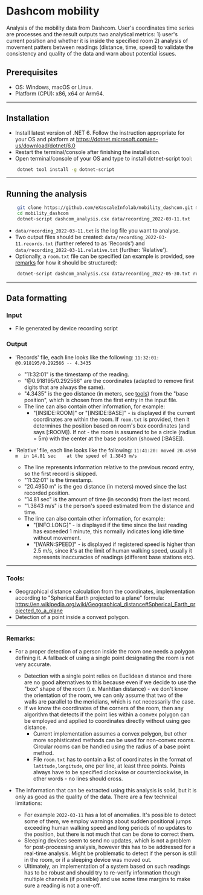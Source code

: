 # Dashcom mobility

Analysis of the mobility data from Dashcom. User's coordinates time series are processes and the result outputs two analytical metrics: 1) user's current position and whether it is inside the specified room 2) analysis of movement patters between readings (distance, time, speed) to validate the consistency and quality of the data and warn about potential issues.

## Prerequisites

- OS: Windows, macOS or Linux.
- Platform (CPU): x86, x64 or Arm64.

___

## Installation

- Install latest version of .NET 6. Follow the instruction appropriate for your OS and platform at https://dotnet.microsoft.com/en-us/download/dotnet/6.0
- Restart the terminal/console after finishing the installation.
- Open terminal/console of your OS and type to install dotnet-script tool:
```bash
    dotnet tool install -g dotnet-script
```

___

## Running the analysis

```bash
    git clone https://github.com/eXascaleInfolab/mobility_dashcom.git mobility_dashcom
    cd mobility_dashcom
    dotnet-script dashcom_analysis.csx data/recording_2022-03-11.txt
```
- `data/recording_2022-03-11.txt` is the log file you want to analyse.
- Two output files should be created: `data/recording_2022-03-11.records.txt` (further refered to as 'Records') and `data/recording_2022-03-11.relative.txt` (further: 'Relative').
- Optionally, a `room.txt` file can be specified (an example is provided, see [remarks](#remarks) for how it should be structured):
```bash
    dotnet-script dashcom_analysis.csx data/recording_2022-05-30.txt room/room.txt
```

___

## Data formatting

### Input
- File generated by device recording script

### Output
- 'Records' file, each line looks like the following:
```11:32:01: @0.918195/0.292566 -- 4.3435```
    - "11:32:01" is the timestamp of the reading.
    - "@0.918195/0.292566" are the coordinates (adapted to remove first digits that are always the same).
    - "4.3435" is the geo distance (in meters, see [tools](#tools)) from the "base position", which is chosen from the first entry in the input file.
    - The line can also contain other information, for example:
        - "[INSIDE:ROOM]" or "[INSIDE:BASE]" - is displayed if the current coordinates are within the room. If `room.txt` is provided, then it determines the position based on room's box coordinates (and says [:ROOM]). If not - the room is assumed to be a circle (radius = 5m) with the center at the base position (showed [:BASE]).

- 'Relative' file, each line looks like the following:
`11:41:20: moved 20.4950 m	in 14.81 sec	at the speed of 1.3843 m/s`
    - The line represents information relative to the previous record entry, so the first record is skipped.
    - "11:32:01" is the timestamp.
    - "20.4950 m" is the geo distance (in meters) moved since the last recorded position.
    - "14.81 sec" is the amount of time (in seconds) from the last record.
    - "1.3843 m/s" is the person's speed estimated from the distance and time.
    - The line can also contain other information, for example:
        - "[INFO:LONG]" - is displayed if the time since the last reading has exceeded 1 minute, this normally indicates long idle time without movement.
        - "[WARN:SPEED]" - is displayed if registered speed is higher than 2.5 m/s, since it's at the limit of human walking speed, usually it represents inaccuracies of readings (different base stations etc).

___

### Tools:

- Geographical distance calculation from the coordinates, implementation according to "Spherical Earth projected to a plane" formula: https://en.wikipedia.org/wiki/Geographical_distance#Spherical_Earth_projected_to_a_plane
- Detection of a point inside a convext polygon.

___

### Remarks:

- For a proper detection of a person inside the room one needs a polygon defining it. A fallback of using a single point designating the room is not very accurate.
    - Detection with a single point relies on Euclidean distance and there are no good alternatives to this because even if we decide to use the "box" shape of the room (i.e. Manhttan distance) - we don't know the orientation of the room, we can only assume that two of the walls are parallel to the meridians, which is not necessarily the case.
    - If we know the coordinates of the corners of the room, then any algorithm that detects if the point lies within a convex polygon can be employed and applied to coordinates directly without using geo distance.
        - Current implementation assumes a convex polygon, but other more sophisticated methods can be used for non-convex rooms. Circular rooms can be handled using the radius of a base point method.
        - File `room.txt` has to contain a list of coordinates in the format of `latitude,longitude`, one per line, at least three points. Points always have to be specified clockwise or counterclockwise, in other words - no lines should cross.

- The information that can be extracted using this analysis is solid, but it is only as good as the quality of the data. There are a few technical limitations:
    - For example `2022-03-11` has a lot of anomalies. It's possible to detect some of them, we employ warnings about sudden positional jumps exceeding human walking speed and long periods of no updates to the position, but there is not much that can be done to correct them.
    - Sleeping devices seem to send no updates, which is not a problem for post-processing analysis, however this has to be addressed for a real-time analysis. Might be problematic to detect if the person is still in the room, or if a sleeping device was moved out.
    - Ultimately, an implementation of a system based on such readings has to be robust and should try to re-verify information though multiple channels (if possible) and use some time margins to make sure a reading is not a one-off.
